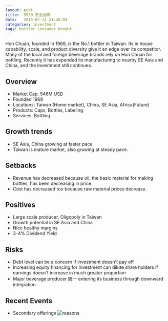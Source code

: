 ```yaml
---
layout: post
title:  9939 宏全國際
date:   2015-07-31 21:46:04
categories: investment
tags: bottler consumer bought
---
```


Hon Chuan, founded in 1969, is the No.1 bottler in Taiwan. Its in house capability, scale, and product diversity give it an edge over its competitor. Many of the local and foreign beverage brands rely on Hon Chuan for bottling. Recently it has expanded its manufacturing to nearby SE Asia and China, and the investment still continues. 

<!--more-->

## Overview
- Market Cap: 546M USD
- Founded 1969
- Locations: Taiwan (Home market), China, SE Asia, Africa(Future)
- Products: Caps, Bottles, Labeling
- Services: Bottling

## Growth trends
- SE Asia, China growing at faster pace
- Taiwan is mature market, also growing at steady pace. 

## Setbacks
- Revenue has decreased because oil, the basic material for  making bottles, has been decreasing in price. 
- Cost has decreased too because raw material prices decrease. 

## Positives
- Large scale producer, Oligopoly in Taiwan
- Growth potential in SE Asia and China
- Nice healthy margins
- 3-4% Dividend Yield


## Risks
- Debt level can be a concern if investment doesn't pay off
- Increasing equity financing for investment can dilute share holders if earnings doesn't increase in much greater proportion
- Major beverage producer 統一 entering its business through downward integration. 

## Recent Events
- Secondary offerings
 ![reasons]({{site.JB.BASE_PATH}}/assets/9939_offerings.png)